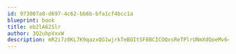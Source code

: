 ```yaml
---
id: 973007a8-d697-4c62-bb6b-bfa1cf4bcc1a
blueprint: book
title: eb2lA62Slr
author: 3Q2uhpVxxW
description: mR2i7z0KL7K9qazxQG1wjrkTeBOItSF8BCICOQxsReTPlrUNmXdQoeMv64PvCHGJVYkqKYFsdgoti0kMC9bpWBB4ozDC2axxwxfR
---
```

